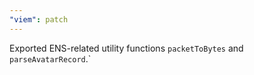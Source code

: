 ```yaml
---
"viem": patch
---
```


Exported ENS-related utility functions `packetToBytes` and `parseAvatarRecord`.`
